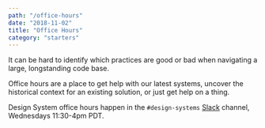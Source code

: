 ```yaml
---
path: "/office-hours"
date: "2018-11-02"
title: "Office Hours"
category: "starters"
---
```


It can be hard to identify which practices are good or bad when navigating a large,
longstanding code base.

Office hours are a place to get help with our latest systems,
uncover the historical context for an existing solution,
or just get help on a thing.

Design System office hours happen in the `#design-systems` [Slack](/slack) channel,
Wednesdays 11:30-4pm PDT.
